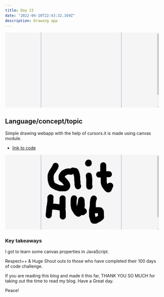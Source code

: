```yaml
---
title: Day 23
date: "2022-04-10T22:43:32.169Z"
description: Drawing app
---
```



![coding](./output1.png)

## Language/concept/topic

Simple drawing webapp with the help of cursors.it is made using canvas module.

- [link to code](https://github.com/jay-2000/jsMiniProjects/tree/main/drawing-app)

![coding](./output.png)


### Key takeaways

I got to learn some canvas properties in JavaScript.




Respect++ & Huge Shout outs to those who have completed their 100 days of code challenge.

If you are reading this blog and made it this far, THANK YOU SO MUCH for taking out the time to read my blog. Have a Great day.

Peace!